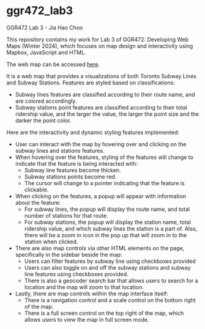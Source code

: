 # ggr472_lab3

GGR472 Lab 3 - Jia Hao Choo

This repository contains my work for Lab 3 of GGR472: Developing Web Maps (Winter 2024), which focuses on map design and interactivity using Mapbox, JavaScript and HTML.

The web map can be accessed [here](https://jiah29.github.io/ggr472_lab3/).

It is a web map that provides a visualizations of both Toronto Subway Lines and Subway Stations. Features are styled based on classifications:

- Subway lines features are classified according to their route name, and are colored accordingly.
- Subway stations point features are classified according to their total ridership value, and the larger the value, the larger the point size and the darker the point color.

Here are the interactivity and dynamic styling features implemented:

- User can interact with the map by hovering over and clicking on the subway lines and stations features.
- When hovering over the features, styling of the features will change to indicate that the feature is being interacted with:
  - Subway line features become thicken.
  - Subway stations points become red.
  - The cursor will change to a pointer indicating that the feature is clickable.
- When clicking on the features, a popup will appear with information about the feature:
  - For subway lines, the popup will display the route name, and total number of stations for that route.
  - For subway stations, the popup will display the station name, total ridership value, and which subway lines the station is a part of. Also, there will be a zoom in icon in the pop up that will zoom in to the station when clicked.
- There are also map controls via other HTML elements on the page, specifically in the sidebar beside the map:
  - Users can filter features by subway line using checkboxes provided
  - Users can also toggle on and off the subway stations and subway line features using checkboxes provided.
  - There is also a geocoder search bar that allows users to search for a location and the map will zoom to that location.
- Lastly, there are map controls within the map interface itself:
  - There is a navigation control and a scale control on the bottom right of the map.
  - There is a full screen control on the top right of the map, which allows users to view the map in full screen mode.
